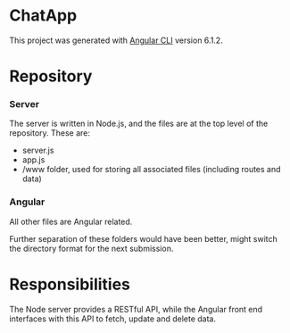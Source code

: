 # ChatApp

This project was generated with [Angular CLI](https://github.com/angular/angular-cli) version 6.1.2.

# Repository

### Server

The server is written in Node.js, and the files are at the top level of the repository. These are: 

* server.js
* app.js
* /www folder, used for storing all associated files (including routes and data)

### Angular

All other files are Angular related.

Further separation of these folders would have been better, might switch the directory format for the next submission.

# Responsibilities

The Node server provides a RESTful API, while the Angular front end interfaces with this API to fetch, update and delete data.
